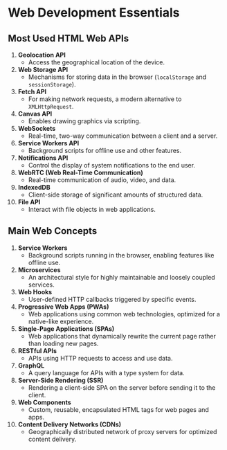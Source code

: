 # Web Development Essentials

## Most Used HTML Web APIs

1. **Geolocation API**
   - Access the geographical location of the device.
2. **Web Storage API**
   - Mechanisms for storing data in the browser (`localStorage` and `sessionStorage`).
3. **Fetch API**
   - For making network requests, a modern alternative to `XMLHttpRequest`.
4. **Canvas API**
   - Enables drawing graphics via scripting.
5. **WebSockets**
   - Real-time, two-way communication between a client and a server.
6. **Service Workers API**
   - Background scripts for offline use and other features.
7. **Notifications API**
   - Control the display of system notifications to the end user.
8. **WebRTC (Web Real-Time Communication)**
   - Real-time communication of audio, video, and data.
9. **IndexedDB**
   - Client-side storage of significant amounts of structured data.
10. **File API**
    - Interact with file objects in web applications.

## Main Web Concepts

1. **Service Workers**
   - Background scripts running in the browser, enabling features like offline use.
2. **Microservices**
   - An architectural style for highly maintainable and loosely coupled services.
3. **Web Hooks**
   - User-defined HTTP callbacks triggered by specific events.
4. **Progressive Web Apps (PWAs)**
   - Web applications using common web technologies, optimized for a native-like experience.
5. **Single-Page Applications (SPAs)**
   - Web applications that dynamically rewrite the current page rather than loading new pages.
6. **RESTful APIs**
   - APIs using HTTP requests to access and use data.
7. **GraphQL**
   - A query language for APIs with a type system for data.
8. **Server-Side Rendering (SSR)**
   - Rendering a client-side SPA on the server before sending it to the client.
9. **Web Components**
   - Custom, reusable, encapsulated HTML tags for web pages and apps.
10. **Content Delivery Networks (CDNs)**
    - Geographically distributed network of proxy servers for optimized content delivery.
